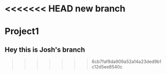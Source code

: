 <<<<<<< HEAD
new branch
=======
# Project1

## Hey this is Josh's branch
>>>>>>> 6cb7faf8da909a52a14a23ded9b1c12d5ee8540c
